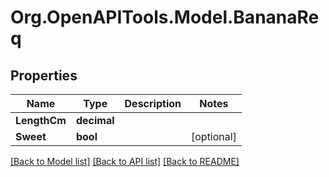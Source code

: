 # Org.OpenAPITools.Model.BananaReq

## Properties

Name | Type | Description | Notes
------------ | ------------- | ------------- | -------------
**LengthCm** | **decimal** |  | 
**Sweet** | **bool** |  | [optional] 

[[Back to Model list]](../README.md#documentation-for-models) [[Back to API list]](../README.md#documentation-for-api-endpoints) [[Back to README]](../README.md)

